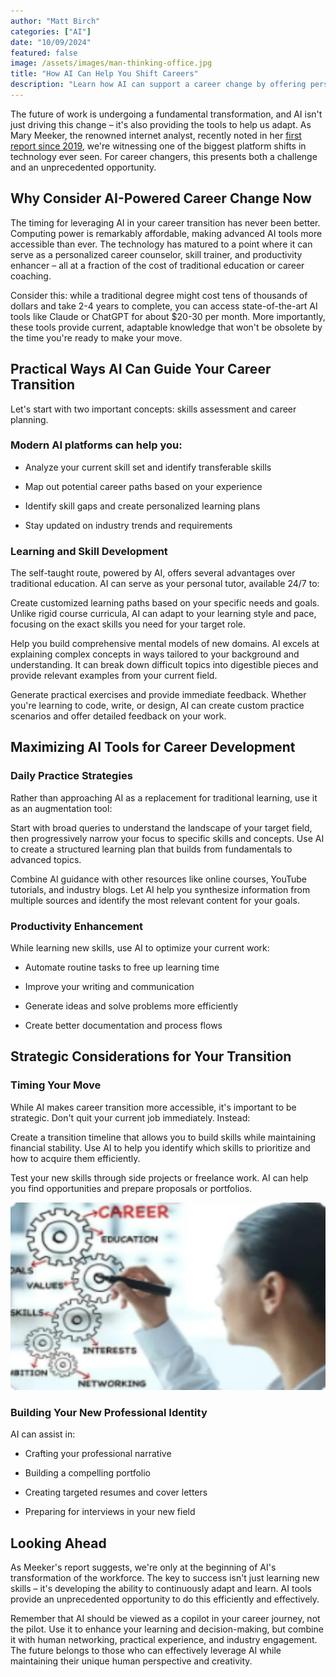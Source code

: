 ```yaml
---
author: "Matt Birch"
categories: ["AI"]
date: "10/09/2024"
featured: false
image: /assets/images/man-thinking-office.jpg
title: "How AI Can Help You Shift Careers"
description: "Learn how AI can support a career change by offering personalized skill development, job recommendations, and insights into emerging industries, helping you transition smoothly into a new field."
---
```


The future of work is undergoing a fundamental transformation, and AI isn't just driving this change – it's also providing the tools to help us adapt. As Mary Meeker, the renowned internet analyst, recently noted in her [first report since 2019](https://www.bondcap.com/reports/aiu), we're witnessing one of the biggest platform shifts in technology ever seen. For career changers, this presents both a challenge and an unprecedented opportunity.

## Why Consider AI-Powered Career Change Now

The timing for leveraging AI in your career transition has never been better. Computing power is remarkably affordable, making advanced AI tools more accessible than ever. The technology has matured to a point where it can serve as a personalized career counselor, skill trainer, and productivity enhancer – all at a fraction of the cost of traditional education or career coaching.

Consider this: while a traditional degree might cost tens of thousands of dollars and take 2-4 years to complete, you can access state-of-the-art AI tools like Claude or ChatGPT for about $20-30 per month. More importantly, these tools provide current, adaptable knowledge that won't be obsolete by the time you're ready to make your move.

## Practical Ways AI Can Guide Your Career Transition

Let's start with two important concepts: skills assessment and career planning.

### Modern AI platforms can help you:

- Analyze your current skill set and identify transferable skills

- Map out potential career paths based on your experience

- Identify skill gaps and create personalized learning plans

- Stay updated on industry trends and requirements

### Learning and Skill Development

The self-taught route, powered by AI, offers several advantages over traditional education. AI can serve as your personal tutor, available 24/7 to:

Create customized learning paths based on your specific needs and goals. Unlike rigid course curricula, AI can adapt to your learning style and pace, focusing on the exact skills you need for your target role.

Help you build comprehensive mental models of new domains. AI excels at explaining complex concepts in ways tailored to your background and understanding. It can break down difficult topics into digestible pieces and provide relevant examples from your current field.

Generate practical exercises and provide immediate feedback. Whether you're learning to code, write, or design, AI can create custom practice scenarios and offer detailed feedback on your work.

## Maximizing AI Tools for Career Development

### Daily Practice Strategies

Rather than approaching AI as a replacement for traditional learning, use it as an augmentation tool:

Start with broad queries to understand the landscape of your target field, then progressively narrow your focus to specific skills and concepts. Use AI to create a structured learning plan that builds from fundamentals to advanced topics.

Combine AI guidance with other resources like online courses, YouTube tutorials, and industry blogs. Let AI help you synthesize information from multiple sources and identify the most relevant content for your goals.

### Productivity Enhancement

While learning new skills, use AI to optimize your current work:

- Automate routine tasks to free up learning time

- Improve your writing and communication

- Generate ideas and solve problems more efficiently

- Create better documentation and process flows

## Strategic Considerations for Your Transition

### Timing Your Move

While AI makes career transition more accessible, it's important to be strategic. Don't quit your current job immediately. Instead:

Create a transition timeline that allows you to build skills while maintaining financial stability. Use AI to help you identify which skills to prioritize and how to acquire them efficiently.

Test your new skills through side projects or freelance work. AI can help you find opportunities and prepare proposals or portfolios.

![career transition map](/assets/images/career-transition-map.jpg)

### Building Your New Professional Identity

AI can assist in:

- Crafting your professional narrative

- Building a compelling portfolio

- Creating targeted resumes and cover letters

- Preparing for interviews in your new field

## Looking Ahead

As Meeker's report suggests, we're only at the beginning of AI's transformation of the workforce. The key to success isn't just learning new skills – it's developing the ability to continuously adapt and learn. AI tools provide an unprecedented opportunity to do this efficiently and effectively.

Remember that AI should be viewed as a copilot in your career journey, not the pilot. Use it to enhance your learning and decision-making, but combine it with human networking, practical experience, and industry engagement. The future belongs to those who can effectively leverage AI while maintaining their unique human perspective and creativity.
